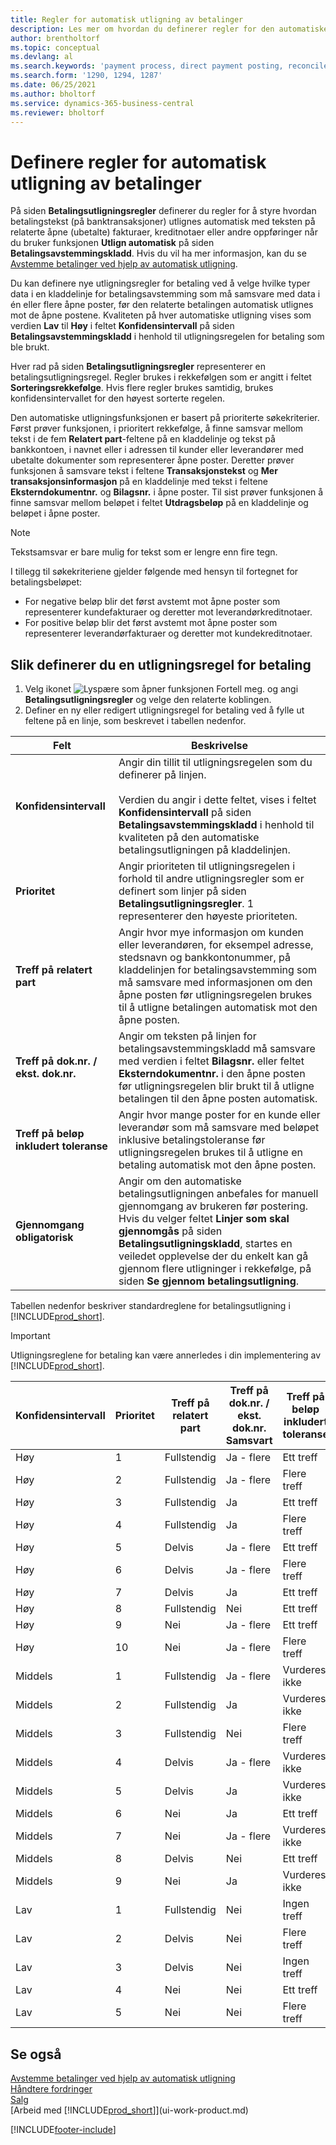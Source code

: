 ```yaml
---
title: Regler for automatisk utligning av betalinger
description: Les mer om hvordan du definerer regler for den automatiske utligning av betalinger på siden Betalingsutligningsregler.
author: brentholtorf
ms.topic: conceptual
ms.devlang: al
ms.search.keywords: 'payment process, direct payment posting, reconcile payment, expenses, cash receipts'
ms.search.form: '1290, 1294, 1287'
ms.date: 06/25/2021
ms.author: bholtorf
ms.service: dynamics-365-business-central
ms.reviewer: bholtorf
---
```

# Definere regler for automatisk utligning av betalinger

På siden **Betalingsutligningsregler** definerer du regler for å styre hvordan betalingstekst (på banktransaksjoner) utlignes automatisk med teksten på relaterte åpne (ubetalte) fakturaer, kreditnotaer eller andre oppføringer når du bruker funksjonen **Utlign automatisk** på siden **Betalingsavstemmingskladd**. Hvis du vil ha mer informasjon, kan du se [Avstemme betalinger ved hjelp av automatisk utligning](receivables-how-reconcile-payments-auto-application.md).

Du kan definere nye utligningsregler for betaling ved å velge hvilke typer data i en kladdelinje for betalingsavstemming som må samsvare med data i én eller flere åpne poster, før den relaterte betalingen automatisk utlignes mot de åpne postene. Kvaliteten på hver automatiske utligning vises som verdien **Lav** til **Høy** i feltet **Konfidensintervall** på siden **Betalingsavstemmingskladd** i henhold til utligningsregelen for betaling som ble brukt.

Hver rad på siden **Betalingsutligningsregler** representerer en betalingsutligningsregel. Regler brukes i rekkefølgen som er angitt i feltet **Sorteringsrekkefølge**. Hvis flere regler brukes samtidig, brukes konfidensintervallet for den høyest sorterte regelen.

Den automatiske utligningsfunksjonen er basert på prioriterte søkekriterier. Først prøver funksjonen, i prioritert rekkefølge, å finne samsvar mellom tekst i de fem **Relatert part**-feltene på en kladdelinje og tekst på bankkontoen, i navnet eller i adressen til kunder eller leverandører med ubetalte dokumenter som representerer åpne poster. Deretter prøver funksjonen å samsvare tekst i feltene **Transaksjonstekst** og **Mer transaksjonsinformasjon** på en kladdelinje med tekst i feltene **Eksterndokumentnr.** og **Bilagsnr.** i åpne poster. Til sist prøver funksjonen å finne samsvar mellom beløpet i feltet **Utdragsbeløp** på en kladdelinje og beløpet i åpne poster.

> [!NOTE]
> Tekstsamsvar er bare mulig for tekst som er lengre enn fire tegn.

I tillegg til søkekriteriene gjelder følgende med hensyn til fortegnet for betalingsbeløpet:

- For negative beløp blir det først avstemt mot åpne poster som representerer kundefakturaer og deretter mot leverandørkreditnotaer.
- For positive beløp blir det først avstemt mot åpne poster som representerer leverandørfakturaer og deretter mot kundekreditnotaer.

## Slik definerer du en utligningsregel for betaling
1. Velg ikonet ![Lyspære som åpner funksjonen Fortell meg.](media/ui-search/search_small.png "Fortell hva du vil gjøre") og angi **Betalingsutligningsregler** og velge den relaterte koblingen.
2. Definer en ny eller redigert utligningsregel for betaling ved å fylle ut feltene på en linje, som beskrevet i tabellen nedenfor.

|Felt|Beskrivelse|
|-|-|
|**Konfidensintervall**|Angir din tillit til utligningsregelen som du definerer på linjen. <br /></br>Verdien du angir i dette feltet, vises i feltet **Konfidensintervall** på siden **Betalingsavstemmingskladd** i henhold til kvaliteten på den automatiske betalingsutligningen på kladdelinjen.|
|**Prioritet**|Angir prioriteten til utligningsregelen i forhold til andre utligningsregler som er definert som linjer på siden **Betalingsutligningsregler**. 1 representerer den høyeste prioriteten.|
|**Treff på relatert part**|Angir hvor mye informasjon om kunden eller leverandøren, for eksempel adresse, stedsnavn og bankkontonummer, på kladdelinjen for betalingsavstemming som må samsvare med informasjonen om den åpne posten før utligningsregelen brukes til å utligne betalingen automatisk mot den åpne posten.|
|**Treff på dok.nr. / ekst. dok.nr.**|Angir om teksten på linjen for betalingsavstemmingskladd må samsvare med verdien i feltet **Bilagsnr.** eller feltet **Eksterndokumentnr.** i den åpne posten før utligningsregelen blir brukt til å utligne betalingen til den åpne posten automatisk.|
|**Treff på beløp inkludert toleranse**|Angir hvor mange poster for en kunde eller leverandør som må samsvare med beløpet inklusive betalingstoleranse før utligningsregelen brukes til å utligne en betaling automatisk mot den åpne posten.|
|**Gjennomgang obligatorisk**|Angir om den automatiske betalingsutligningen anbefales for manuell gjennomgang av brukeren før postering. Hvis du velger feltet **Linjer som skal gjennomgås** på siden **Betalingsutligningskladd**, startes en veiledet opplevelse der du enkelt kan gå gjennom flere utligninger i rekkefølge, på siden **Se gjennom betalingsutligning**.|

Tabellen nedenfor beskriver standardreglene for betalingsutligning i [!INCLUDE[prod_short](includes/prod_short.md)].

> [!Important]
> Utligningsreglene for betaling kan være annerledes i din implementering av [!INCLUDE[prod_short](includes/prod_short.md)].

| Konfidensintervall | Prioritet | Treff på relatert part | Treff på dok.nr. / ekst. dok.nr. Samsvart | Treff på beløp inkludert toleranse |
|------------------|----------|-----------------------|--------------------------------|--------------------------------|
| Høy             | 1        | Fullstendig                 | Ja - flere                 | Ett treff                      |
| Høy             | 2        | Fullstendig                 | Ja - flere                 | Flere treff               |
| Høy             | 3        | Fullstendig                 | Ja                            | Ett treff                      |
| Høy             | 4        | Fullstendig                 | Ja                            | Flere treff               |
| Høy             | 5        | Delvis             | Ja - flere                 | Ett treff                      |
| Høy             | 6        | Delvis             | Ja - flere                 | Flere treff               |
| Høy             | 7        | Delvis             | Ja                            | Ett treff                      |
| Høy             | 8        | Fullstendig                 | Nei                             | Ett treff                      |
| Høy             | 9        | Nei                    | Ja - flere                 | Ett treff                      |
| Høy             | 10       | Nei                    | Ja - flere                 | Flere treff               |
| Middels           | 1        | Fullstendig                 | Ja - flere                 | Vurderes ikke                 |
| Middels           | 2        | Fullstendig                 | Ja                            | Vurderes ikke                 |
| Middels           | 3        | Fullstendig                 | Nei                             | Flere treff               |
| Middels           | 4        | Delvis             | Ja - flere                 | Vurderes ikke                 |
| Middels           | 5        | Delvis             | Ja                            | Vurderes ikke                 |
| Middels           | 6        | Nei                    | Ja                            | Ett treff                      |
| Middels           | 7        | Nei                    | Ja - flere                   | Vurderes ikke                 |
| Middels           | 8        | Delvis             | Nei                             | Ett treff                      |
| Middels           | 9        | Nei                    | Ja                            | Vurderes ikke                 |
| Lav              | 1        | Fullstendig                 | Nei                             | Ingen treff                     |
| Lav              | 2        | Delvis             | Nei                             | Flere treff               |
| Lav              | 3        | Delvis             | Nei                             | Ingen treff                     |
| Lav              | 4        | Nei                    | Nei                             | Ett treff                      |
| Lav              | 5        | Nei                    | Nei                             | Flere treff               |

## Se også
[Avstemme betalinger ved hjelp av automatisk utligning](receivables-how-reconcile-payments-auto-application.md)  
[Håndtere fordringer](receivables-manage-receivables.md)  
[Salg](sales-manage-sales.md)  
[Arbeid med [!INCLUDE[prod_short](includes/prod_short.md)]](ui-work-product.md)


[!INCLUDE[footer-include](includes/footer-banner.md)]
